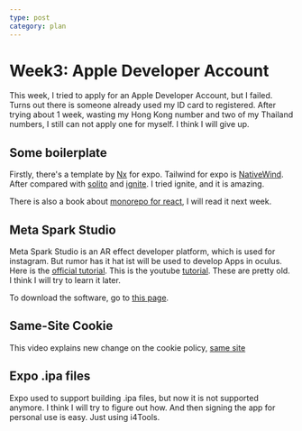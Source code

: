```yaml
---
type: post
category: plan
---
```

# Week3: Apple Developer Account

This week, I tried to apply for an Apple Developer Account, but I failed. Turns out there is someone already used my ID card to registered. After trying about 1 week, wasting my Hong Kong number and two of my Thailand numbers, I still can not apply one for myself. I think I will give up.

## Some boilerplate 

Firstly, there's a template by [Nx](https://nx.dev/nx-api/expo) for expo. Tailwind for expo is [NativeWind](https://www.nativewind.dev/overview/). After compared with [solito](https://blog.logrocket.com/build-react-native-app-solito/) and [ignite]( https://www.youtube.com/watch?v=KOSvDlFyg20&ab_channel=Jamon%27sCodeQuests). I tried ignite, and it is amazing.

There is also a book about [monorepo for react](https://go.nx.dev/react-book), I will read it next week.

## Meta Spark Studio

Meta Spark Studio is an AR effect developer platform, which is used for instagram. But rumor has it hat ist will be used to develop Apps in oculus. Here is the [official tutorial](https://spark.meta.com/learn/tutorials/create-your-first-effect/). This is the youtube [tutorial](
https://www.youtube.com/watch?v=Wk9ZoW1aLrw&list=PLk-TnRMdB7HBJG3qtcA1bayzoYW_eqLKx&ab_channel=MetaSpark). These are pretty old. I think I will try to learn it later.

To download the software, go to [this page](https://spark.meta.com/learn/downloads/).

## Same-Site Cookie

This video explains new change on the cookie policy, [same site](https://www.youtube.com/watch?v=aUF2QCEudPo&ab_channel=HusseinNasser)

## Expo .ipa files

Expo used to support building .ipa files, but now it is not supported anymore. I think I will try to figure out how. And then signing the app for personal use is easy. Just using i4Tools.
